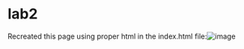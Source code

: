 # lab2
Recreated this page using proper html in the index.html file:![image](https://user-images.githubusercontent.com/89441311/188301924-4a11796c-28aa-421c-b40a-ec0e22e614b5.png)
